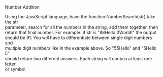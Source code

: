 Number Addition

Using the JavaScript language, have the function NumberSearch(str) take the str  
parameter, search for all the numbers in the string, add them together, then  
return that final number. For example: if str is "88Hello 3World!" the output  
should be 91. You will have to differentiate between single digit numbers and  
multiple digit numbers like in the example above. So "55Hello" and "5Hello 5"  
should return two different answers. Each string will contain at least one letter  
or symbol.
